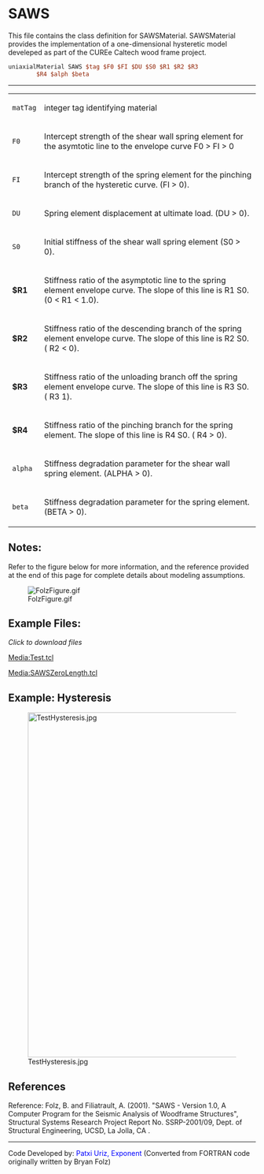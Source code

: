  # SAWS

<p>This file contains the class definition for SAWSMaterial.
SAWSMaterial provides the implementation of a one-dimensional hysteretic
model develeped as part of the CUREe Caltech wood frame project.</p>

```tcl
uniaxialMaterial SAWS $tag $F0 $FI $DU $S0 $R1 $R2 $R3
        $R4 $alph $beta
```
<hr />
<table>
<tbody>
<tr class="odd">
<td><code class="parameter-table-variable">matTag</code></td>
<td><p>integer tag identifying material</p></td>
</tr>
<tr class="even">
<td><code class="parameter-table-variable">F0</code></td>
<td><p>Intercept strength of the shear wall spring element for the
asymtotic line to the envelope curve F0 &gt; FI &gt; 0</p></td>
</tr>
<tr class="odd">
<td><code class="parameter-table-variable">FI</code></td>
<td><p>Intercept strength of the spring element for the pinching branch
of the hysteretic curve. (FI &gt; 0).</p></td>
</tr>
<tr class="even">
<td><code class="parameter-table-variable">DU</code></td>
<td><p>Spring element displacement at ultimate load. (DU &gt;
0).</p></td>
</tr>
<tr class="odd">
<td><code class="parameter-table-variable">S0</code></td>
<td><p>Initial stiffness of the shear wall spring element (S0 &gt;
0).</p></td>
</tr>
<tr class="even">
<td><p><strong>$R1</strong></p></td>
<td><p>Stiffness ratio of the asymptotic line to the spring element
envelope curve. The slope of this line is R1 S0. (0 &lt; R1 &lt;
1.0).</p></td>
</tr>
<tr class="odd">
<td><p><strong>$R2</strong></p></td>
<td><p>Stiffness ratio of the descending branch of the spring element
envelope curve. The slope of this line is R2 S0. ( R2 &lt; 0).</p></td>
</tr>
<tr class="even">
<td><p><strong>$R3</strong></p></td>
<td><p>Stiffness ratio of the unloading branch off the spring element
envelope curve. The slope of this line is R3 S0. ( R3 1).</p></td>
</tr>
<tr class="odd">
<td><p><strong>$R4</strong></p></td>
<td><p>Stiffness ratio of the pinching branch for the spring element.
The slope of this line is R4 S0. ( R4 &gt; 0).</p></td>
</tr>
<tr class="even">
<td><code class="parameter-table-variable">alpha</code></td>
<td><p>Stiffness degradation parameter for the shear wall spring
element. (ALPHA &gt; 0).</p></td>
</tr>
<tr class="odd">
<td><code class="parameter-table-variable">beta</code></td>
<td><p>Stiffness degradation parameter for the spring element. (BETA
&gt; 0).</p></td>
</tr>
</tbody>
</table>
<h2 id="notes">Notes:</h2>
<p>Refer to the figure below for more information, and the reference
provided at the end of this page for complete details about modeling
assumptions.</p>
<figure>
<img src="FolzFigure.gif" title="FolzFigure.gif" alt="FolzFigure.gif" />
<figcaption aria-hidden="true">FolzFigure.gif</figcaption>
</figure>
<h2 id="example_files">Example Files:</h2>
<p><em>Click to download files</em></p>
<p><a href="Media:Test.tcl" title="wikilink">Media:Test.tcl</a></p>
<p><a href="Media:SAWSZeroLength.tcl"
title="wikilink">Media:SAWSZeroLength.tcl</a></p>
<h2 id="example_hysteresis">Example: Hysteresis</h2>
<figure>
<img src="/OpenSeesRT/contrib/static/TestHysteresis.jpg" title="TestHysteresis.jpg" width="700"
alt="TestHysteresis.jpg" />
<figcaption aria-hidden="true">TestHysteresis.jpg</figcaption>
</figure>
<h2 id="references">References</h2>
<p>Reference: Folz, B. and Filiatrault, A. (2001). "SAWS - Version 1.0,
A Computer Program for the Seismic Analysis of Woodframe Structures",
Structural Systems Research Project Report No. SSRP-2001/09, Dept. of
Structural Engineering, UCSD, La Jolla, CA .</p>
<hr />
<p>Code Developed by: <span style="color:blue"> Patxi Uriz,
Exponent </span> (Converted from FORTRAN code originally written
by Bryan Folz)</p>
